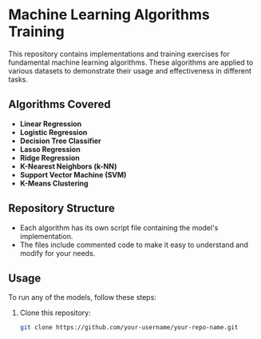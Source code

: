# Machine Learning Algorithms Training

This repository contains implementations and training exercises for fundamental machine learning algorithms. These algorithms are applied to various datasets to demonstrate their usage and effectiveness in different tasks.

## Algorithms Covered
- **Linear Regression**
- **Logistic Regression**
- **Decision Tree Classifier**
- **Lasso Regression**
- **Ridge Regression**
- **K-Nearest Neighbors (k-NN)**
- **Support Vector Machine (SVM)**
- **K-Means Clustering**

## Repository Structure
- Each algorithm has its own script file containing the model's implementation.
- The files include commented code to make it easy to understand and modify for your needs.

## Usage
To run any of the models, follow these steps:
1. Clone this repository:
   ```bash
   git clone https://github.com/your-username/your-repo-name.git

